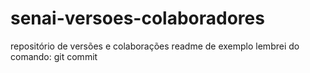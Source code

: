 # senai-versoes-colaboradores
repositório de versões e colaborações
readme de exemplo
lembrei do comando: git commit